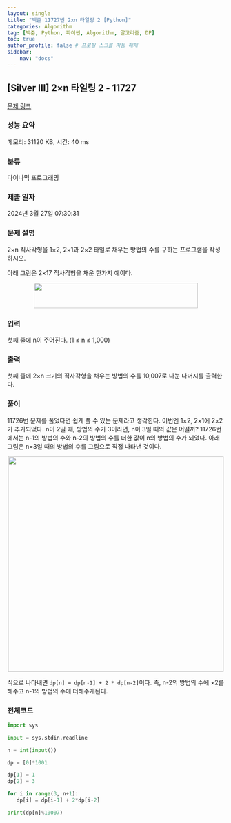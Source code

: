 ```yaml
---
layout: single
title: "백준 11727번 2xn 타일링 2 [Python]"
categories: Algorithm
tag: [백준, Python, 파이썬, Algorithm, 알고리즘, DP]
toc: true
author_profile: false # 프로필 스크롤 자동 해제
sidebar:
    nav: "docs"
---
```

## [Silver III] 2×n 타일링 2 - 11727 

[문제 링크](https://www.acmicpc.net/problem/11727) 

### 성능 요약

메모리: 31120 KB, 시간: 40 ms

### 분류

다이나믹 프로그래밍

### 제출 일자

2024년 3월 27일 07:30:31

### 문제 설명

<p>2×n 직사각형을 1×2, 2×1과 2×2 타일로 채우는 방법의 수를 구하는 프로그램을 작성하시오.</p>

<p>아래 그림은 2×17 직사각형을 채운 한가지 예이다.</p>

<p style="text-align: center;"><img alt="" src="https://www.acmicpc.net/upload/images/t2n2122.gif" style="height:59px; width:380px"></p>

### 입력 

 <p>첫째 줄에 n이 주어진다. (1 ≤ n ≤ 1,000)</p>

### 출력 

 <p>첫째 줄에 2×n 크기의 직사각형을 채우는 방법의 수를 10,007로 나눈 나머지를 출력한다.</p>

### 풀이
 <p>11726번 문제를 풀었다면 쉽게 풀 수 있는 문제라고 생각한다. 이번엔 1×2, 2×1에 2×2가 추가되었다. n이 2일 때, 방법의 수가 3이라면, n이 3일 때의 값은 어떨까? 11726번에서는 n-1의 방법의 수와 n-2의 방법의 수를 더한 값이 n의 방법의 수가 되었다. 아래 그림은 n=3일 때의 방법의 수를 그림으로 직접 나타낸 것이다. </p>

<center><img src="https://github.com/tmdwns29/tmdwns29.github.io/assets/40661651/67e50e9e-4a5d-4bc3-a82a-4565916dca23" width="500" height="500"></center>

<p>식으로 나타내면 <code>dp[n] = dp[n-1] + 2 * dp[n-2]</code>이다. 즉, n-2의 방법의 수에 ×2를 해주고 n-1의 방법의 수에 더해주게된다. </p>

### 전체코드
 ~~~python
import sys

input = sys.stdin.readline

n = int(input())

dp = [0]*1001

dp[1] = 1
dp[2] = 3

for i in range(3, n+1):
    dp[i] = dp[i-1] + 2*dp[i-2]

print(dp[n]%10007)
 ~~~